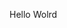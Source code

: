 Hello Wolrd







































































































































































































































































































































































































































































































































































































































































































































































































































































































































































































































































































































































































































































































































































































































































































































































































































































































































































































































































































































































































































































































































































































































































































































































































































































































































































































































































































































































































































































































































































































































































































































































































































































































































































































































































































































































































































































































































































































































































































































































































































































































































































































































































































































































































































